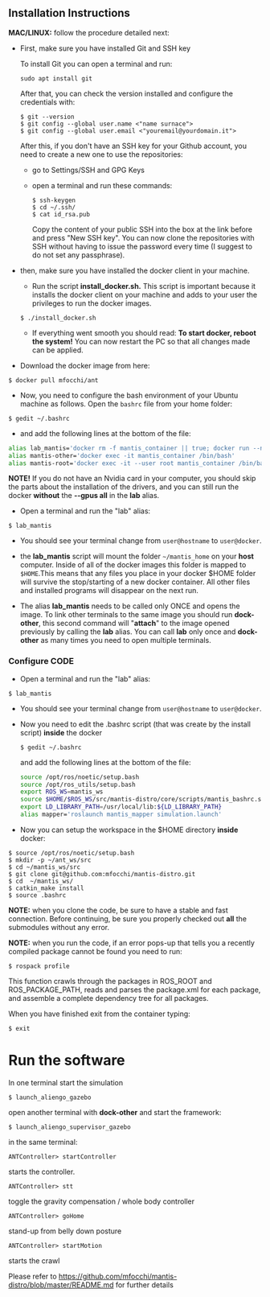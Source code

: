 ## Installation Instructions

**MAC/LINUX:** follow the procedure detailed next:

-  First, make sure you have installed Git and SSH key

   To install Git you can open a terminal and run:

   ```
   sudo apt install git
   ```

   After that, you can check the version installed and configure the credentials with:

   ```
   $ git --version
   $ git config --global user.name <"name surnace">
   $ git config --global user.email <"youremail@yourdomain.it">
   ```

   After this, if you don't have an SSH key for your Github account, you need to create a new one to use the repositories:

   * go to Settings/SSH  and GPG Keys

   * open a terminal and run these commands:

     ```
     $ ssh-keygen 
     $ cd ~/.ssh/
     $ cat id_rsa.pub
     ```

     Copy the content of your public SSH into the box at the link before and press "New SSH key". You can now clone the  repositories with SSH without having to issue the password every time (I suggest to do not set any passphrase).

-  then, make sure you have installed the docker client in your machine. 

   - Run the script **install_docker.sh.** This script is important because it installs the docker client on your machine and adds to your user the privileges to run the docker images.

   ```
   $ ./install_docker.sh
   ```

   - If everything went smooth you should read: **To start docker, reboot the system!** You can now restart the PC so that all changes made can be applied.

-  Download the docker image from here:

```
$ docker pull mfocchi/ant
```

- Now, you need to configure the bash environment of your Ubuntu machine as follows. Open the `bashrc` file from your home folder:


```
$ gedit ~/.bashrc
```
-  and add the following lines at the bottom of the file:

```bash
alias lab_mantis='docker rm -f mantis_container || true; docker run --name mantis_container --gpus all  --user $(id -u):$(id -g)  --workdir="/home/$USER" --volume="/etc/group:/etc/group:ro"   --volume="/etc/shadow:/etc/shadow:ro"  --volume="/etc/passwd:/etc/passwd:ro" --device=/dev/dri:/dev/dri  -e "QT_X11_NO_MITSHM=1" --network=host --hostname=docker -it  --volume "/tmp/.X11-unix:/tmp/.X11-unix:rw" --volume $HOME/mantis_home:$HOME --env=HOME --env=USER  --privileged  -e SHELL --env="DISPLAY=$DISPLAY" --shm-size 2g --rm  --entrypoint /bin/bash mfocchi/ant'
alias mantis-other='docker exec -it mantis_container /bin/bash'
alias mantis-root='docker exec -it --user root mantis_container /bin/bash'
```

**NOTE!** If you do not have an Nvidia card in your computer, you should skip the parts about the installation of the drivers, and you can still run the docker **without** the **--gpus all** in the **lab** alias.

- Open a terminal and run the "lab" alias:

```
$ lab_mantis
```

- You should see your terminal change from `user@hostname` to `user@docker`. 

-  the **lab_mantis** script will mount the folder `~/mantis_home` on your **host** computer. Inside of all of the docker images this folder is mapped to `$HOME`.This means that any files you place in your docker $HOME folder will survive the stop/starting of a new docker container. All other files and installed programs will disappear on the next run.
- The alias **lab_mantis** needs to be called only ONCE and opens the image. To link other terminals to the same image you should run **dock-other**, this second command will "**attach**" to the image opened previously by calling the **lab** alias.  You can call **lab** only once and **dock-other** as many times you need to open multiple terminals.



### Configure CODE

- Open a terminal and run the "lab" alias:
```
$ lab_mantis
```
- You should see your terminal change from `user@hostname` to `user@docker`. 

- Now you need to edit the .bashrc script (that was create by the install script) **inside** the docker

  ```
  $ gedit ~/.bashrc
  ```

  and add the following lines at the bottom of the file:

  ```bash
  source /opt/ros/noetic/setup.bash
  source /opt/ros_utils/setup.bash
  export ROS_WS=mantis_ws
  source $HOME/$ROS_WS/src/mantis-distro/core/scripts/mantis_bashrc.sh $ROS_WS
  export LD_LIBRARY_PATH=/usr/local/lib:${LD_LIBRARY_PATH}
  alias mapper='roslaunch mantis_mapper simulation.launch'
  ```

- Now you can setup the workspace in the $HOME directory **inside** docker:
```
$ source /opt/ros/noetic/setup.bash
$ mkdir -p ~/ant_ws/src
$ cd ~/mantis_ws/src
$ git clone git@github.com:mfocchi/mantis-distro.git
$ cd  ~/mantis_ws/
$ catkin_make install
$ source .bashrc
```

**NOTE:**  when you clone the code, be sure to have a stable and fast connection. Before continuing, be sure you properly checked out **all** the submodules without any error.

**NOTE:**  when you run the code, if an error pops-up that tells you a recently compiled package cannot be found you need to run:

```
$ rospack profile
```

This function crawls through the packages in ROS_ROOT  and ROS_PACKAGE_PATH, reads and parses  the package.xml for each package, and  assemble a complete dependency tree  for all packages.

When you have finished exit from the container typing:  

```
$ exit
```

# Run the software

In one terminal start the simulation

```
$ launch_aliengo_gazebo
```

open another terminal with **dock-other** and start the framework:

```
$ launch_aliengo_supervisor_gazebo
```

in the same terminal:

```
ANTController> startController
```

starts the controller. 

```
ANTController> stt	
```

toggle the gravity compensation / whole body controller

```
ANTController> goHome
```

stand-up from belly down posture

```
ANTController> startMotion		
```

starts the crawl

Please refer to https://github.com/mfocchi/mantis-distro/blob/master/README.md for further details



